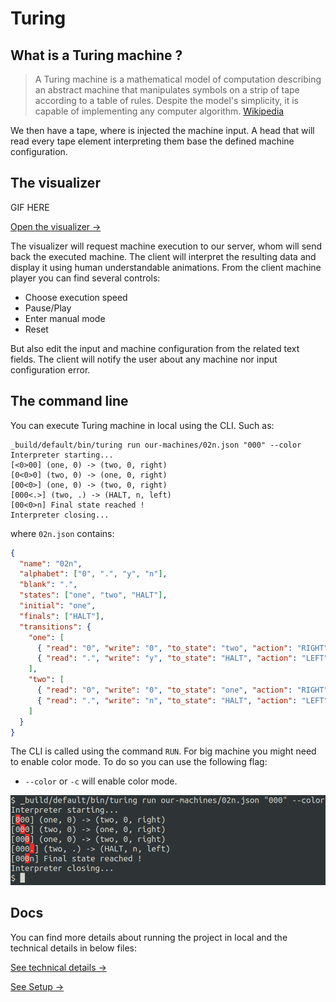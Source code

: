 # Turing

## What is a Turing machine ?

> A Turing machine is a mathematical model of computation describing an abstract machine that manipulates symbols on a strip of tape according to a table of rules. Despite the model's simplicity, it is capable of implementing any computer algorithm. [Wikipedia](https://en.wikipedia.org/wiki/Turing_machine)

We then have a tape, where is injected the machine input.
A head that will read every tape element interpreting them base the defined machine configuration.

## The visualizer

GIF HERE

[Open the visualizer →](https://turing.adonisenprovence.com/)

The visualizer will request machine execution to our server, whom will send back the executed machine.
The client will interpret the resulting data and display it using human understandable animations.
From the client machine player you can find several controls:

- Choose execution speed
- Pause/Play
- Enter manual mode
- Reset

But also edit the input and machine configuration from the related text fields.
The client will notify the user about any machine nor input configuration error.

## The command line

You can execute Turing machine in local using the CLI.
Such as:

```
_build/default/bin/turing run our-machines/02n.json "000" --color
Interpreter starting...
[<0>00] (one, 0) -> (two, 0, right)
[0<0>0] (two, 0) -> (one, 0, right)
[00<0>] (one, 0) -> (two, 0, right)
[000<.>] (two, .) -> (HALT, n, left)
[00<0>n] Final state reached !
Interpreter closing...
```

where `02n.json` contains:

```json
{
  "name": "02n",
  "alphabet": ["0", ".", "y", "n"],
  "blank": ".",
  "states": ["one", "two", "HALT"],
  "initial": "one",
  "finals": ["HALT"],
  "transitions": {
    "one": [
      { "read": "0", "write": "0", "to_state": "two", "action": "RIGHT" },
      { "read": ".", "write": "y", "to_state": "HALT", "action": "LEFT" }
    ],
    "two": [
      { "read": "0", "write": "0", "to_state": "one", "action": "RIGHT" },
      { "read": ".", "write": "n", "to_state": "HALT", "action": "LEFT" }
    ]
  }
}
```

The CLI is called using the command `RUN`.
For big machine you might need to enable color mode.
To do so you can use the following flag:

- `--color` or `-c` will enable color mode.

![Turing machine execution with color flag enabled ](docs/execute-machine-with-color.png)

## Docs

You can find more details about running the project in local and the technical details in below files:

[See technical details →](docs/technical.md)

[See Setup →](docs/setup.md)
